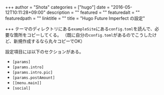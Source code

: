+++
author = "Shota"
categories = ["hugo"]
date = "2016-05-12T10:11:28+09:00"
description = ""
featured = ""
featuredalt = ""
featuredpath = ""
linktitle = ""
title = "Hugo Future Imperfect の設定"

+++
テーマのディレクトリにある``exampleSite``にある``config.toml``を読んで、必要な箇所をコピーしてくる。
（既に自分の``config.toml``があるのでこうしたけど、新規作成するなら丸々コピーでOK）


設定項目には以下のセクションがある。

* ``[params]``
* ``[params.intro]``
* ``[params.intro.pic]``
* ``[params.postAmount]``
* ``[[menu.main]]``
* ``[social]``

